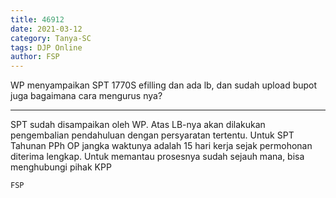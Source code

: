 ```yaml
---
title: 46912
date: 2021-03-12
category: Tanya-SC
tags: DJP Online
author: FSP
---
```


WP menyampaikan SPT 1770S efilling dan ada lb, dan sudah upload bupot juga bagaimana cara mengurus nya?

---

SPT sudah disampaikan oleh WP. Atas LB-nya akan dilakukan pengembalian pendahuluan dengan persyaratan tertentu. Untuk SPT Tahunan PPh OP jangka waktunya adalah 15 hari kerja sejak permohonan diterima lengkap. Untuk memantau prosesnya sudah sejauh mana, bisa menghubungi pihak KPP

`FSP`
